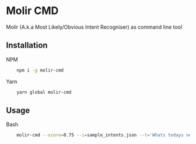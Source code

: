 # Molir CMD
Molir (A.k.a Most Likely/Obvious Intent Recogniser) as command line tool

## Installation

NPM
```bash
    npm i -g molir-cmd
```

Yarn
```bash
    yarn global molir-cmd
```

## Usage
Bash
```bash
    molir-cmd --score=0.75 --i=sample_intents.json --t='Whats todays news?'
```

